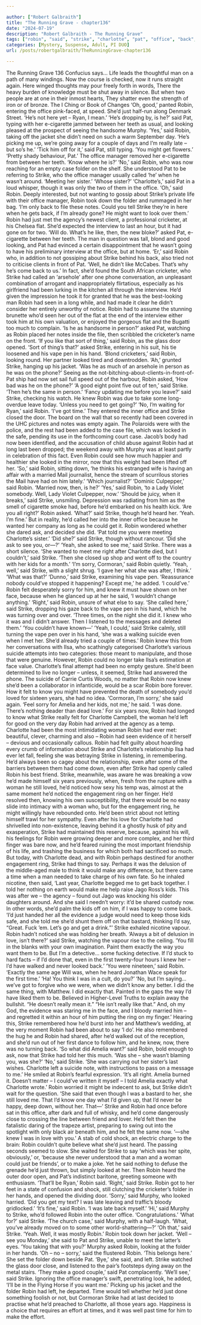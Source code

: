 ```yaml
---

author: ["Robert Galbraith"]
title: "The Running Grave - chapter136"
date: "2024-07-19"
description: "Robert Galbraith - The Running Grave"
tags: ["robin", "said", "strike", "charlotte", "pat", "office", "back", "could", "even", "knew", "get", "asked", "murphy", "folder", "well", "sorry", "felt", "would", "man", "away", "oh", "good", "still", "might", "know"]
categories: [Mystery, Suspense, Adult, PI DUO]
url: /posts/robertgalbraith/TheRunningGrave-chapter136

---
```



The Running Grave
136
Confucius says… Life leads the thoughtful man on a path of many windings.
Now the course is checked, now it runs straight again.
Here winged thoughts may pour freely forth in words,
There the heavy burden of knowledge must be shut away in silence.
But when two people are at one in their inmost hearts,
They shatter even the strength of iron or of bronze.
The I Ching or Book of Changes
‘Oh, good,’ panted Robin, entering the office pink-faced, at speed. She’d just half-run along Denmark Street. ‘He’s not here yet – Ryan, I mean.’
‘He’s dropping by, is he?’ said Pat, typing with her e-cigarette jammed between her teeth as usual, and looking pleased at the prospect of seeing the handsome Murphy.
‘Yes,’ said Robin, taking off the jacket she didn’t need on such a warm September day. ‘He’s picking me up, we’re going away for a couple of days and I’m really late – but so’s he.’
‘Tick him off for it,’ said Pat, still typing. ‘You might get flowers.’
‘Pretty shady behaviour, Pat.’
The office manager removed her e-cigarette from between her teeth.
‘Know where he is?’
‘No,’ said Robin, who was now reaching for an empty case folder on the shelf. She understood Pat to be referring to Strike, who the office manager usually called ‘he’ when he wasn’t around.
‘Meeting her sister.’
‘Whose sister?’
‘Charlotte’s,’ said Pat in a loud whisper, though it was only the two of them in the office.
‘Oh,’ said Robin.
Deeply interested, but not wanting to gossip about Strike’s private life with their office manager, Robin took down the folder and rummaged in her bag.
‘I’m only back to file these notes. Could you tell Strike they’re in here when he gets back, if I’m already gone? He might want to look over them.’
Robin had just met the agency’s newest client, a professional cricketer, at his Chelsea flat. She’d expected the interview to last an hour, but it had gone on for two.
‘Will do. What’s he like, then, the new bloke?’ asked Pat, e-cigarette between her teeth. The man in question was tall, blond and good looking, and Pat had evinced a certain disappointment that he wasn’t going to have his preliminary interview at the office, but at home.
‘Er,’ said Robin who, in addition to not gossiping about Strike behind his back, also tried not to criticise clients in front of Pat. ‘Well, he didn’t like McCabes. That’s why he’s come back to us.’
In fact, she’d found the South African cricketer, who Strike had called an ‘arsehole’ after one phone conversation, an unpleasant combination of arrogant and inappropriately flirtatious, especially as his girlfriend had been lurking in the kitchen all through the interview. He’d given the impression he took it for granted that he was the best-looking man Robin had seen in a long while, and had made it clear he didn’t consider her entirely unworthy of notice. Robin had to assume the stunning brunette who’d seen her out of the flat at the end of the interview either took him at his own valuation, or enjoyed the gorgeous flat and the Bugatti too much to complain.
‘Is he as handsome in person?’ asked Pat, watching as Robin placed her notes inside the file, then scribbled the cricketer’s name on the front.
‘If you like that sort of thing,’ said Robin, as the glass door opened.
‘Sort of thing’s that?’ asked Strike, entering in his suit, his tie loosened and his vape pen in his hand.
‘Blond cricketers,’ said Robin, looking round. Her partner looked tired and downtrodden.
‘Ah,’ grunted Strike, hanging up his jacket. ‘Was he as much of an arsehole in person as he was on the phone?’
Seeing as the not-bitching-about-clients-in-front-of-Pat ship had now set sail full speed out of the harbour, Robin asked,
‘How bad was he on the phone?’
‘A good eight point five out of ten,’ said Strike.
‘Then he’s the same in person.’
‘Fancy updating me before you leave?’ said Strike, checking his watch. He knew Robin was due to take some long-overdue leave today. ‘Unless you need to get going?’
‘No, I’m waiting for Ryan,’ said Robin. ‘I’ve got time.’
They entered the inner office and Strike closed the door. The board on the wall that so recently had been covered in the UHC pictures and notes was empty again. The Polaroids were with the police, and the rest had been added to the case file, which was locked in the safe, pending its use in the forthcoming court case. Jacob’s body had now been identified, and the accusation of child abuse against Robin had at long last been dropped; the weekend away with Murphy was at least partly in celebration of this fact. Even Robin could see how much happier and healthier she looked in the mirror, now that this weight had been lifted off her.
‘So,’ said Robin, sitting down, ‘he thinks his estranged wife is having an affair with a married Mail journalist, hence the stream of scurrilous stories the Mail have had on him lately.’
‘Which journalist?’
‘Dominic Culpepper,’ said Robin.
‘Married now, then, is he?’
‘Yes,’ said Robin, ‘to a Lady Violet somebody. Well, Lady Violet Culpepper, now.’
‘Should be juicy, when it breaks,’ said Strike, unsmiling. Depression was radiating from him as the smell of cigarette smoke had, before he’d embarked on his health kick.
‘Are you all right?’ Robin asked.
‘What?’ said Strike, though he’d heard her. ‘Yeah. I’m fine.’
But in reality, he’d called her into the inner office because he wanted her company as long as he could get it. Robin wondered whether she dared ask, and decided she did.
‘Pat told me you were meeting Charlotte’s sister.’
‘Did she?’ said Strike, though without rancour.
‘Did she ask to see you, or—?’
‘Yeah, she asked to see me,’ said Strike.
There was a short silence.
‘She wanted to meet me right after Charlotte died, but I couldn’t,’ said Strike. ‘Then she closed up shop and went off to the country with her kids for a month.’
‘I’m sorry, Cormoran,’ said Robin quietly.
‘Yeah, well,’ said Strike, with a slight shrug. ‘I gave her what she was after, I think.’
‘What was that?’
‘Dunno,’ said Strike, examining his vape pen. ‘Reassurance nobody could’ve stopped it happening? Except me,’ he added. ‘I could’ve.’
Robin felt desperately sorry for him, and knew it must have shown on her face, because when he glanced up at her he said,
‘I wouldn’t change anything.’
‘Right,’ said Robin, unsure of what else to say.
‘She called here,’ said Strike, dropping his gaze back to the vape pen in his hand, which he was turning over and over. ‘Three times, on the night she did it. I knew who it was and I didn’t answer. Then I listened to the messages and deleted them.’
‘You couldn’t have known—’
‘Yeah, I could,’ said Strike calmly, still turning the vape pen over in his hand, ‘she was a walking suicide even when I met her. She’d already tried a couple of times.’
Robin knew this from her conversations with Ilsa, who scathingly categorised Charlotte’s various suicide attempts into two categories: those meant to manipulate, and those that were genuine. However, Robin could no longer take Ilsa’s estimation at face value. Charlotte’s final attempt had been no empty gesture. She’d been determined to live no longer – unless, it seemed, Strike had answered the phone. The suicide of Carrie Curtis Woods, no matter that Robin now knew she’d been a collaborator in infanticide, would be a scar Robin bore forever. How it felt to know you might have prevented the death of somebody you’d loved for sixteen years, she had no idea.
‘Cormoran, I’m sorry,’ she said again.
‘Feel sorry for Amelia and her kids, not me,’ he said. ‘I was done. There’s nothing deader than dead love.’
For six years now, Robin had longed to know what Strike really felt for Charlotte Campbell, the woman he’d left for good on the very day Robin had arrived at the agency as a temp. Charlotte had been the most intimidating woman Robin had ever met: beautiful, clever, charming and also – Robin had seen evidence of it herself – devious and occasionally callous. Robin had felt guilty about hoarding every crumb of information about Strike and Charlotte’s relationship Ilsa had ever let fall, feeling she was betraying Strike in listening, in remembering. He’d always been so cagey about the relationship, even after some of the barriers between them had come down, even after Strike had openly called Robin his best friend.
Strike, meanwhile, was aware he was breaking a vow he’d made himself six years previously, when, fresh from the rupture with a woman he still loved, he’d noticed how sexy his temp was, almost at the same moment he’d noticed the engagement ring on her finger. He’d resolved then, knowing his own susceptibility, that there would be no easy slide into intimacy with a woman who, but for the engagement ring, he might willingly have rebounded onto. He’d been strict about not letting himself trawl for her sympathy. Even after his love for Charlotte had shrivelled into non-existence, leaving behind it a ghostly husk of pity and exasperation, Strike had maintained this reserve, because, against his will, his feelings for Robin were growing deeper and more complex, and her third finger was bare now, and he’d feared ruining the most important friendship of his life, and trashing the business for which both had sacrificed so much.
But today, with Charlotte dead, and with Robin perhaps destined for another engagement ring, Strike had things to say. Perhaps it was the delusion of the middle-aged male to think it would make any difference, but there came a time when a man needed to take charge of his own fate. So he inhaled nicotine, then said,
‘Last year, Charlotte begged me to get back together. I told her nothing on earth would make me help raise Jago Ross’s kids. This was after we – the agency – found out Jago was knocking his older daughters around. And she said I needn’t worry: it’d be shared custody now. In other words, she’d palm the kids off on him, if I was happy to come back.
‘I’d just handed her all the evidence a judge would need to keep those kids safe, and she told me she’d shunt them off on that bastard, thinking I’d say, “Great. Fuck ’em. Let’s go and get a drink.”’
Strike exhaled nicotine vapour. Robin hadn’t noticed she was holding her breath.
‘Always a bit of delusion in love, isn’t there?’ said Strike, watching the vapour rise to the ceiling. ‘You fill in the blanks with your own imagination. Paint them exactly the way you want them to be. But I’m a detective… some fucking detective. If I’d stuck to hard facts – if I’d done that, even in the first twenty-four hours I knew her – I’d have walked and never looked back.’
‘You were nineteen,’ said Robin. ‘Exactly the same age Will was, when he heard Jonathan Wace speak for the first time.’
‘Ha! You think I was in a cult, do you?’
‘No, but I’m saying… we’ve got to forgive who we were, when we didn’t know any better. I did the same thing, with Matthew. I did exactly that. Painted in the gaps the way I’d have liked them to be. Believed in Higher-Level Truths to explain away the bullshit. “He doesn’t really mean it.” “He isn’t really like that.” And, oh my God, the evidence was staring me in the face, and I bloody married him – and regretted it within an hour of him putting the ring on my finger.’
Hearing this, Strike remembered how he’d burst into her and Matthew’s wedding, at the very moment Robin had been about to say ‘I do’. He also remembered the hug he and Robin had shared, after he’d walked out of the reception, and she’d run out of her first dance to follow him, and he knew, now, there was no turning back.
‘So what did Amelia want?’ said Robin, bold enough to ask, now that Strike had told her this much. ‘Was she – she wasn’t blaming you, was she?’
‘No,’ said Strike. ‘She was carrying out her sister’s last wishes. Charlotte left a suicide note, with instructions to pass on a message to me.’
He smiled at Robin’s fearful expression.
‘It’s all right. Amelia burned it. Doesn’t matter – I could’ve written it myself – I told Amelia exactly what Charlotte wrote.’
Robin worried it might be indecent to ask, but Strike didn’t wait for the question.
‘She said that even though I was a bastard to her, she still loved me. That I’d know one day what I’d given up, that I’d never be happy, deep down, without her. That—’
Strike and Robin had once before sat in this office, after dark and full of whisky, and he’d come dangerously close to crossing the line between friend and lover. He’d felt then the fatalistic daring of the trapeze artist, preparing to swing out into the spotlight with only black air beneath him, and he felt the same now.
‘—she knew I was in love with you.’
A stab of cold shock, an electric charge to the brain: Robin couldn’t quite believe what she’d just heard. The passing seconds seemed to slow. She waited for Strike to say ‘which was her spite, obviously,’ or, ‘because she never understood that a man and a woman could just be friends’, or to make a joke. Yet he said nothing to defuse the grenade he’d just thrown, but simply looked at her.
Then Robin heard the outer door open, and Pat’s indistinct baritone, greeting someone with enthusiasm.
‘That’ll be Ryan,’ Robin said.
‘Right,’ said Strike.
Robin got to her feet in a state of confusion and shock, still clutching the cricketer’s folder in her hands, and opened the dividing door.
‘Sorry,’ said Murphy, who looked harried. ‘Did you get my text? I was late leaving and traffic’s bloody gridlocked.’
‘It’s fine,’ said Robin. ‘I was late back myself.’
‘Hi,’ said Murphy to Strike, who’d followed Robin into the outer office. ‘Congratulations.’
‘What for?’ said Strike.
‘The church case,’ said Murphy, with a half-laugh. ‘What, you’ve already moved on to some other world-shattering—?’
‘Oh that,’ said Strike. ‘Yeah. Well, it was mostly Robin.’
Robin took down her jacket.
‘Well – see you Monday,’ she said to Pat and Strike, unable to meet the latter’s eyes.
‘You taking that with you?’ Murphy asked Robin, looking at the folder in her hands.
‘Oh – no – sorry,’ said the flustered Robin. ‘This belongs here.’
She set the folder down beside Pat.
‘Bye,’ she said, and left.
Strike watched the glass door close, and listened to the pair’s footsteps dying away on the metal stairs.
‘They make a good couple,’ said Pat complacently.
‘We’ll see,’ said Strike.
Ignoring the office manager’s swift, penetrating look, he added,
‘I’ll be in the Flying Horse if you want me.’
Picking up his jacket and the folder Robin had left, he departed. Time would tell whether he’d just done something foolish or not, but Cormoran Strike had at last decided to practise what he’d preached to Charlotte, all those years ago. Happiness is a choice that requires an effort at times, and it was well past time for him to make the effort.
